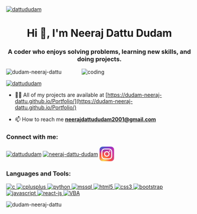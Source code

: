 <a href="https://en.wikipedia.org/wiki/Quicksort" target="blank"><img align="center" src="https://lamfo-unb.github.io/img/Sorting-algorithms/Quicksort.gif" alt="dattududam" height="150" width="100%" /></a>

<h1 align="center">Hi 👋, I'm Neeraj Dattu Dudam</h1>
<h3 align="center">A coder who enjoys solving problems, learning new skills, and doing projects.</h3>
<img align = "right" alt ="coding" width ="300" src = "https://www.alphaprogrammer.in/wp-content/uploads/2021/04/8306-programming-animation.gif">
<p align="left"> <img src="https://komarev.com/ghpvc/?username=dudam-neeraj-dattu&label=Profile%20views&color=0e75b6&style=flat" alt="dudam-neeraj-dattu" /> </p>

<p align="left"> <a href="https://twitter.com/dattududam" target="blank"><img src="https://img.shields.io/twitter/follow/dattududam?logo=twitter&style=for-the-badge" alt="dattududam" /></a> </p>

<!-- - 🌱 I’m currently learning **Web Development, Machine Learning** -->

- 👨‍💻 All of my projects are available at [https://dudam-neeraj-dattu.github.io/Portfolio/](https://dudam-neeraj-dattu.github.io/Portfolio/)

- 📫 How to reach me **neerajdattududam2001@gmail.com**

<h3 align="left">Connect with me:</h3>
<p align="left">
<a href="https://twitter.com/dattududam" target="blank"><img align="center" src="https://github.com/Dudam-Neeraj-Dattu/Dudam-Neeraj-Dattu/assets/86230018/56ed28bd-fb8c-4db5-8125-2b1775b3aa32" alt="dattududam" height="40" width="40" /></a>
<a href="https://linkedin.com/in/neeraj-dattu-dudam" target="blank"><img align="center" src="https://github.com/Dudam-Neeraj-Dattu/Dudam-Neeraj-Dattu/assets/86230018/7568812b-5205-4500-8957-0dd0784f3e48" alt="neeraj-dattu-dudam" height="30" width="40" /></a>
<a href="https://instagram.com/dudamdattu" target="blank"><img align="center" src="/images/instagram.jpeg" alt="dudamdattu" height="40" width="40" /></a>
</p>

<h3 align="left">Languages and Tools:</h3>
<p align="left"> 
<a href="https://www.cprogramming.com/" target="_blank" rel="noreferrer"> <img src="https://github.com/Dudam-Neeraj-Dattu/Dudam-Neeraj-Dattu/assets/86230018/c53167fa-31a1-4d28-a886-b59b2b58474d" alt="c" width="40" height="40"/> </a>
<a href="https://www.w3schools.com/cpp/" target="_blank" rel="noreferrer"> <img src="https://github.com/Dudam-Neeraj-Dattu/Dudam-Neeraj-Dattu/assets/86230018/0da08950-15bc-48f0-9c40-b85ae96a562f" alt="cplusplus" width="50" height="40"/> </a> 
<a href="https://www.python.org" target="_blank" rel="noreferrer"> <img src="https://github.com/Dudam-Neeraj-Dattu/Dudam-Neeraj-Dattu/assets/86230018/6571b417-086b-4bad-a7e6-53520e1747d7" alt="python" width="40" height="40"/> </a>
<a href="https://www.microsoft.com/en-us/sql-server" target="_blank" rel="noreferrer"> <img src="https://github.com/Dudam-Neeraj-Dattu/Dudam-Neeraj-Dattu/assets/86230018/c9feab18-1a1a-4305-82da-a2c2545c2aac" alt="mssql" width="40" height="40"/> </a>
<a href="https://www.w3.org/html/" target="_blank" rel="noreferrer"> <img src="https://github.com/Dudam-Neeraj-Dattu/Dudam-Neeraj-Dattu/assets/86230018/ac0e9eae-7aca-45c0-8c33-00b4fe15d1e0" alt="html5" width="40" height="40"/> </a> 
<a href="https://www.w3schools.com/css/" target="_blank" rel="noreferrer"> <img src="https://github.com/Dudam-Neeraj-Dattu/Dudam-Neeraj-Dattu/assets/86230018/ae272bfc-59db-4b2c-87b5-4cb68b512efc" alt="css3" width="40" height="50"/> </a>
<a href="https://getbootstrap.com" target="_blank" rel="noreferrer"> <img src="https://github.com/Dudam-Neeraj-Dattu/Dudam-Neeraj-Dattu/assets/86230018/c6e9e75f-a26d-46ac-ab78-55ee34bb9cf2" alt="bootstrap" width="40" height="50"/> </a>
<a href="https://developer.mozilla.org/en-US/docs/Web/JavaScript" target="_blank" rel="noreferrer"> <img src="https://github.com/Dudam-Neeraj-Dattu/Dudam-Neeraj-Dattu/assets/86230018/9303e434-63ea-4042-948f-9643082b8552" alt="javascript" width="50" height="40"/> </a>
<a href="https://react.dev/" target="_blank" rel="noreferrer"> <img src="https://github.com/Dudam-Neeraj-Dattu/Dudam-Neeraj-Dattu/assets/86230018/3e5b4507-7c54-4511-bd17-5a9dcd4cd199" alt="react-js" width="40" height="40"/> </a> 
<a href="https://learn.microsoft.com/en-us/office/vba/api/overview/" target="_blank" rel="noreferrer"> <img src="https://github.com/Dudam-Neeraj-Dattu/Dudam-Neeraj-Dattu/assets/86230018/a854f1d9-8a16-4dda-893a-5f9e47337c0d" alt="VBA" width="40" height="40"/> </a> 
</p>

<p><img align="left" src="https://github-readme-stats.vercel.app/api/top-langs?username=dudam-neeraj-dattu&show_icons=true&locale=en&layout=compact" alt="dudam-neeraj-dattu" /></p>


